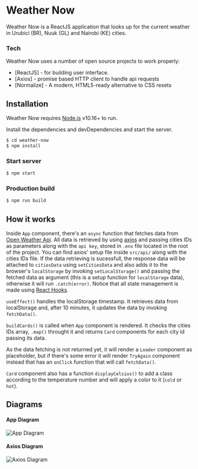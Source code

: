 # Weather Now

Weather Now is a ReactJS application that looks up for the current weather in Urubici (BR), Nuuk (GL) and Nairobi (KE) cities.

### Tech

Weather Now uses a number of open source projects to work properly:

* [ReactJS] - for building user interface.
* [Axios] - promise based HTTP client to handle api requests
* [Normalize] - A modern, HTML5-ready alternative to CSS resets


## Installation

Weather Now requires [Node.js](https://nodejs.org/) v10.16+ to run.

Install the dependencies and devDependencies and start the server.

```sh
$ cd weather-now
$ npm install
```

### Start server

```sh
$ npm start
```

### Production build

```sh
$ npm run build
```

## How it works
Inside `App` component, there's an `async` function that fetches data from [Open Weather Api](https://openweathermap.org/current). All data is retrieved by using [axios](https://github.com/axios/axios) and passing cities IDs as parameters along with the `api key`, stored in `.env` file located in the root of the project. You can find axios' setup file inside `src/api/` along with the cities IDs file.
If the data retrieving is sucessfull, the response data will be attached to `citiesData` using `setCitiesData` and also adds it to the browser's `localStorage` by invoking `setLocalStorage()` and passing the fetched data as argument (this is a setup function for `localStorage` data), otherwise it will run `.catch(error)`. 
Notice that all state management is made using [React Hooks](https://reactjs.org/docs/hooks-intro.html).
  
`useEffect()` handles the localStorage timestamp. It retrieves data from localStorage and, after 10 minutes, it updates the data by invoking `fetchData()`.

`buildCards()` is called when `App` component is rendered. It checks the cities IDs array, `.map()` throught it and returns `Card` components for each city id passing its data.

As the data fetching is not returned yet, it will render a `Loader` component as placeholder, but if there's some error it will render `TryAgain` component instead that has an `onClick` function that will call `fetchData()`.

`Card` component also has a function `displayCelsius()` to add a class according to the temperature number and will apply a color to it (`cold` or `hot`).

## Diagrams
  
#### App Diagram
![App Diagram](https://i.ibb.co/YkMd4j9/app-diagram.jpg)
  
#### Axios Diagram
![Axios Diagram](https://i.ibb.co/VgdTn5P/axios.jpg)